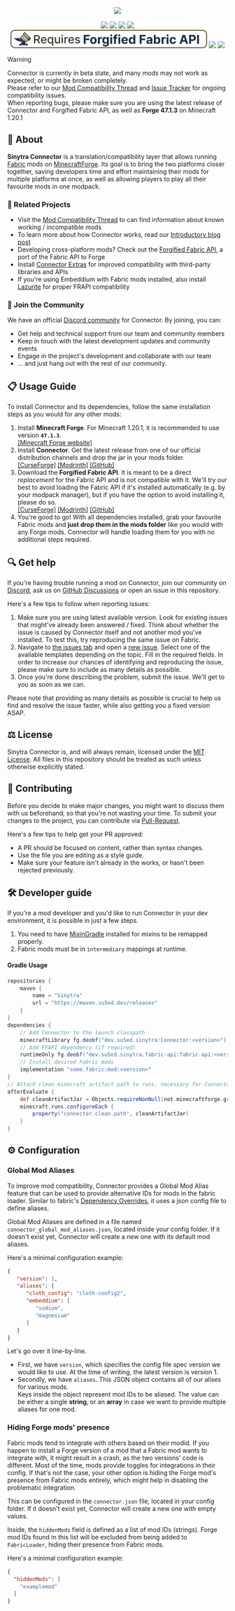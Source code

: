 <p align="center">
  <img src="https://github.com/Sinytra/Connector/assets/51261569/80106b55-dbd3-43d3-a00e-17075f03bcba">
</p>
<p align="center">
  <a href="https://github.com/Sinytra/Connector/actions/workflows/build.yml"><img src="https://github.com/Sinytra/Connector/actions/workflows/build.yml/badge.svg"></a>
  <a href="https://github.com/Sinytra/Connector/releases/latest"><img src="https://img.shields.io/github/v/release/Sinytra/Connector?style=flat&label=Release&include_prereleases&sort=semver"></a>
  <a href="https://legacy.curseforge.com/minecraft/mc-mods/sinytra-connector"><img src="https://cf.way2muchnoise.eu/title/sinytra-connector.svg"></a>
  <a href="https://modrinth.com/mod/connector"><img src="https://img.shields.io/modrinth/dt/u58R1TMW?color=00AF5C&label=modrinth&style=flat&logo=modrinth"></a>
  <a href="https://github.com/Sinytra/ForgifiedFabricAPI"><img src="https://raw.githubusercontent.com/Sinytra/.github/main/badges/forgified-fabric-api/compacter.svg"></a>
  <a href="https://discord.gg/mamk7z3TKZ"><img src="https://discordapp.com/api/guilds/1141048834177388746/widget.png?style=shield"></a>
  <a href="https://nightly.link/Sinytra/Connector/workflows/build/master/Maven%20Local.zip"><img src="https://img.shields.io/badge/Nightly-Download-9a32f0?logo=github"></a>
</p>

> [!WARNING]  
> Connector is currently in beta state, and many mods may not work as expected, or might be broken completely.  
> Please refer to our [Mod Compatibility Thread](https://github.com/Sinytra/Connector/discussions/12) and
> [Issue Tracker](https://github.com/Sinytra/Connector/issues) for ongoing compatibility issues.  
> When reporting bugs, please make sure you are using the latest release of Connector and Forgified Fabric API,
> as well as **Forge 47.1.3** on Minecraft 1.20.1

## 📖 About

**Sinytra Connector** is a translation/compatibility layer that allows running [Fabric](https://fabricmc.net) mods
on [MinecraftForge](https://minecraftforge.net). Its goal is to bring the two platforms closer together, saving
developers time and effort maintaining their mods for multiple platforms at once, as well as allowing players to play
all their favourite mods in one modpack.

### 🔗 Related Projects

- Visit the [Mod Compatibility Thread](https://github.com/Sinytra/Connector/discussions/12) to can find information about known working / incompatible mods
- To learn more about how Connector works, read our [Introductory blog post](https://github.com/Sinytra/Connector/discussions/11)
- Developing cross-platform mods? Check out the [Forgified Fabric API](https://github.com/Sinytra/ForgifiedFabricAPI), a port of the Fabric API to Forge
- Install [Connector Extras](https://github.com/Sinytra/ConnectorExtras) for improved compatibility with third-party libraries and APIs
- If you're using Embeddium with Fabric mods installed, also install [Lazurite](https://modrinth.com/mod/lazurite) for proper FRAPI compatibility

### 💬 Join the Community

We have an official [Discord community](https://discord.gg/mamk7z3TKZ) for Connector. By joining, you can:

- Get help and technical support from our team and community members
- Keep in touch with the latest development updates and community events
- Engage in the project's development and collaborate with our team
- ... and just hang out with the rest of our community.

## 📋 Usage Guide

To install Connector and its dependencies, follow the same installation steps as you would for any other mods:

1. Install **Minecraft Forge**. For Minecraft 1.20.1, it is recommended to use version **`47.1.3`**.  
[\[Minecraft Forge website\]](https://files.minecraftforge.net)
2. Install **Connector**. Get the latest release from one of our official distribution channels and drop the jar in your mods folder.  
[\[CurseForge\]](https://legacy.curseforge.com/minecraft/mc-mods/sinytra-connector) [\[Modrinth\]](https://modrinth.com/mod/connector) [\[GitHub\]](https://github.com/Sinytra/Connector/releases)
4. Download the **Forgified Fabric API**.
   It is meant to be a direct *replacement* for the Fabric API and is not compatible with it.
   We'll try our best to avoid loading the Fabric API if it's installed automatically (e.g.
   by your modpack manager), but if you have the option to avoid installing it, please do so.  
[\[CurseForge\]](https://legacy.curseforge.com/minecraft/mc-mods/forgified-fabric-api) [\[Modrinth\]](https://modrinth.com/mod/forgified-fabric-api) [\[GitHub\]](https://github.com/Sinytra/ForgifiedFabricAPI/releases/latest)
5. You're good to go! With all dependencies installed, grab your favourite Fabric mods and
   **just drop them in the mods folder** like you would with any Forge mods. Connector will handle loading them for you
   with no additional steps required.

## 🔍 Get help

If you're having trouble running a mod on Connector, join our community on [Discord](https://discord.gg/mamk7z3TKZ), ask us
on [GitHub Discussions](https://github.com/Sinytra/Connector/discussions) or open an issue in this repository.

Here's a few tips to follow when reporting issues:

1. Make sure you are using latest available version. Look for existing issues that might've already been answered /
   fixed. Think about whether the issue is caused by Connector itself and not another mod you've installed. To test
   this, try reproducing the same issue on Fabric.
2. Navigate to [the issues tab](https://github.com/Sinytra/Connector/issues) and open
   a [new issue](https://github.com/Sinytra/Connector/issues/new/choose). Select one of the available templates
   depending on the topic. Fill in the required fields. In order to increase our chances of identifying and reproducing
   the issue, please make sure to include as many details as possible.
3. Once you're done describing the problem, submit the issue. We'll get to you as soon as we can.

Please note that providing as many details as possible is crucial to help us find and resolve the issue faster, while
also getting you a fixed version ASAP.

## ⚖️ License

Sinytra Connector is, and will always remain, licensed under the [MIT License](https://github.com/Sinytra/Connector/blob/master/LICENSE). All files in this repository should be
treated as such unless otherwise explicitly stated.

## 🤝 Contributing

Before you decide to make major changes, you might want to discuss them with us beforehand, so that you're not wasting
your time.
To submit your changes to the project, you can contribute
via [Pull-Request](https://help.github.com/articles/creating-a-pull-request).

Here's a few tips to help get your PR approved:

* A PR should be focused on content, rather than syntax changes.
* Use the file you are editing as a style guide.
* Make sure your feature isn't already in the works, or hasn't been rejected previously.

## 🛠️ Developer guide

If you're a mod developer and you'd like to run Connector in your dev environment, it is possible in just a few steps.

1. You need to have [MixinGradle](https://github.com/SpongePowered/MixinGradle) installed for mixins to be remapped
   properly.
2. Fabric mods must be in `intermediary` mappings at runtime.

#### Gradle Usage

```groovy
repositories {
    maven {
        name = "Sinytra"
        url = "https://maven.su5ed.dev/releases"
    }
}
dependencies {
    // Add Connector to the launch classpath
    minecraftLibrary fg.deobf("dev.su5ed.sinytra:Connector:<version>")
    // Add FFAPI dependency (if required)
    runtimeOnly fg.deobf("dev.su5ed.sinytra.fabric-api:fabric-api:<version>")
    // Install desired Fabric mods 
    implementation "some.fabric:mod:<version>"
}
// Attach clean minecraft artifact path to runs, necessary for Connector to work
afterEvaluate {
    def cleanArtifactJar = Objects.requireNonNull(net.minecraftforge.gradle.common.util.MavenArtifactDownloader.generate(project, "net.minecraft:joined:${project.MCP_VERSION}:srg", true), "Cannot find clean minecraft artifact")
    minecraft.runs.configureEach {
        property("connector.clean.path", cleanArtifactJar)
    }
}
```

## ⚙️ Configuration

### Global Mod Aliases

To improve mod compatibility, Connector provides a Global Mod Alias feature that can be used to provide alternative IDs
for mods in the fabric loader. Similar to fabric's [Dependency Overrides](https://fabricmc.net/wiki/tutorial:dependency_overrides),
it uses a json config file to define aliases.

Global Mod Aliases are defined in a file named `connector_global_mod_aliases.json`, located inside your config folder.
If it doesn't exist yet, Connector will create a new one with its default mod aliases.

Here's a minimal configuration example:
```json
{
   "version": 1,
   "aliases": {
      "cloth_config": "cloth-config2",
      "embeddium": [
         "sodium",
         "magnesium"
      ]
   }
}
```

Let's go over it line-by-line.
- First, we have `version`, which specifies the config file spec version we would like to use.
  At the time of writing, the latest version is version 1.
- Secondly, we have `aliases`. This JSON object contains all of our alises for various mods.  
  Keys inside the object represent mod IDs to be aliased. The value can be either a single **string**, or an **array** in case
  we want to provide multiple aliases for one mod.

### Hiding Forge mods' presence

Fabric mods tend to integrate with others based on their modid. If you happen to install a Forge version of a mod that
a Fabric mod wants to integrate with, it might result in a crash, as the two versions' code is different.
Most of the time, mods provide toggles for integrations in their config. If that's not the case, your other option is
hiding the Forge mod's presence from Fabric mods entirely, which might help in disabling the problematic integration.

This can be configured in the `connector.json` file, located in your config folder.
If it doesn't exist yet, Connector will create a new one with empty values.

Inside, the `hiddenMods` field is defined as a list of mod IDs (strings). Forge mod IDs found in this list will be
excluded from being added to `FabricLoader`, hiding their presence from Fabric mods.

Here's a minimal configuration example:
```json
{
  "hiddenMods": [
    "examplemod"
  ]
}
```
